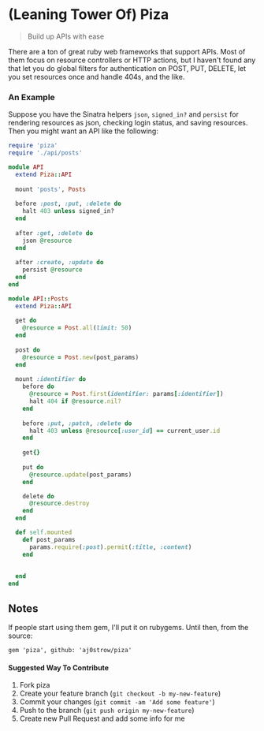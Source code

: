 # (Leaning Tower Of) Piza

> Build up APIs with ease

There are a ton of great ruby web frameworks that support APIs. Most of them focus on resource controllers or HTTP actions, but I haven't found any that let you do global filters for authentication on POST, PUT, DELETE, let you set resources once and handle 404s, and the like.

### An Example

Suppose you have the Sinatra helpers `json`, `signed_in?` and `persist` for rendering resources as json, checking login status, and saving resources. Then you might want an API like the following:

```ruby
require 'piza'
require './api/posts'

module API
  extend Piza::API
  
  mount 'posts', Posts
  
  before :post, :put, :delete do
    halt 403 unless signed_in?
  end
  
  after :get, :delete do
    json @resource
  end
    
  after :create, :update do
    persist @resource
  end
end

module API::Posts
  extend Piza::API
  
  get do
    @resource = Post.all(limit: 50)
  end
    
  post do
    @resource = Post.new(post_params)
  end
    
  mount :identifier do
    before do
      @resource = Post.first(identifier: params[:identifier])
      halt 404 if @resource.nil?
    end
    
    before :put, :patch, :delete do
      halt 403 unless @resource[:user_id] == current_user.id
    end
      
    get{}
      
    put do
      @resource.update(post_params)
    end

    delete do
      @resource.destroy
    end
  end

  def self.mounted
    def post_params
      params.require(:post).permit(:title, :content)
    end
    
    
  end
end
``` 

## Notes

If people start using them gem, I'll put it on rubygems. Until then, from the source:

    gem 'piza', github: 'aj0strow/piza'
    
#### Suggested Way To Contribute

1. Fork piza
2. Create your feature branch (`git checkout -b my-new-feature`)
3. Commit your changes (`git commit -am 'Add some feature'`)
4. Push to the branch (`git push origin my-new-feature`)
5. Create new Pull Request and add some info for me